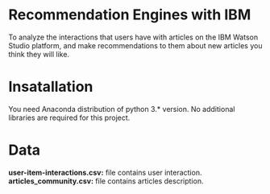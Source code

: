 # Recommendation Engines with IBM

To analyze the interactions that users have with articles on the IBM Watson Studio platform, and make recommendations to them about new articles you think they will like.

# Insatallation
You need Anaconda distribution of python 3.* version. No additional libraries are required for this project.

# Data

   **user-item-interactions.csv:** file contains user interaction.
   **articles_community.csv:** file contains articles description.

